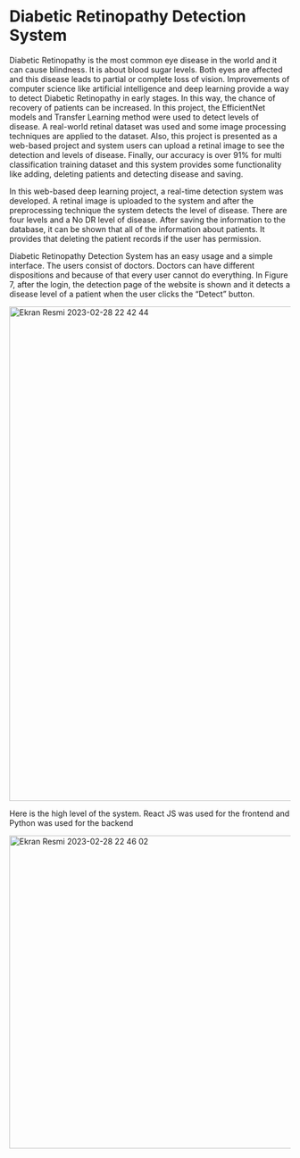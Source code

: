 # Diabetic Retinopathy Detection System

Diabetic Retinopathy is the most common eye disease in the world and it can cause blindness. It is about blood sugar levels. Both eyes are affected and this disease leads to partial or complete loss of vision. Improvements of computer science like artificial intelligence and deep learning provide a way to detect Diabetic Retinopathy in early stages. In this way, the chance of recovery of patients can be increased. In this project, the EfficientNet models and Transfer Learning method were used to detect levels of disease. A real-world retinal dataset was used and some image processing techniques are applied to the dataset. Also, this project is presented as a web-based project and system users can upload a retinal image to see the detection and levels of disease. Finally, our accuracy is over 91% for multi classification training dataset and this system provides some functionality like adding, deleting patients and detecting disease and saving.

In this web-based deep learning project, a real-time detection system was developed. A retinal image is uploaded to the system and after the preprocessing technique the system detects the level of disease. There are four levels and a No DR level of disease. After saving the information to the database, it can be shown that all of the information about patients. It
provides that deleting the patient records if the user has permission.

Diabetic Retinopathy Detection System has an easy usage and a simple interface. The users consist of doctors. Doctors can have different dispositions and because of that every user cannot do everything. In Figure 7, after the login, the detection page of the website is shown and it detects a disease level of a patient when the user clicks the “Detect” button.

<img width="886" alt="Ekran Resmi 2023-02-28 22 42 44" src="https://user-images.githubusercontent.com/75835998/221961843-ca833726-730b-4d71-8e53-ea588f568337.png">


Here is the high level of the system. React JS was used for the frontend and Python was used for the backend

<img width="561" alt="Ekran Resmi 2023-02-28 22 46 02" src="https://user-images.githubusercontent.com/75835998/221962349-d938e56a-30ab-46a1-8902-96bd1969f3a8.png">
